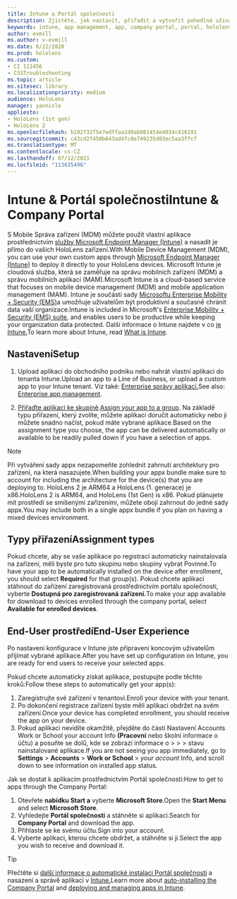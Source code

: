 ```yaml
---
title: Intune a Portál společnosti
description: Zjistěte, jak nastavit, přiřadit a vytvořit pohodlné uživatelské prostředí pro Intune, správu mobilních zařízení a portál společnosti.
keywords: intune, app management, app, company portal, portal, hololens
author: evmill
ms.author: v-evmill
ms.date: 6/22/2020
ms.prod: hololens
ms.custom:
- CI 111456
- CSSTroubleshooting
ms.topic: article
ms.sitesec: library
ms.localizationpriority: medium
audience: HoloLens
manager: yannisle
appliesto:
- HoloLens (1st gen)
- HoloLens 2
ms.openlocfilehash: b192732f5e7edffaa1d0ab081454e4034c416191
ms.sourcegitcommit: c43cd2f450b643ad4fc8e749235d03ec5aa3ffcf
ms.translationtype: MT
ms.contentlocale: cs-CZ
ms.lasthandoff: 07/12/2021
ms.locfileid: "113635496"
---
```

# <a name="intune--company-portal"></a><span data-ttu-id="5cd29-104">Intune & Portál společnosti</span><span class="sxs-lookup"><span data-stu-id="5cd29-104">Intune & Company Portal</span></span>

<span data-ttu-id="5cd29-105">S Mobile Správa zařízení (MDM) můžete použít vlastní aplikace prostřednictvím [služby Microsoft Endpoint Manager (Intune)](/intune/windows-holographic-for-business) a nasadit je přímo do vašich HoloLens zařízení.</span><span class="sxs-lookup"><span data-stu-id="5cd29-105">With Mobile Device Management (MDM), you can use your own custom apps through [Microsoft Endpoint Manager (Intune)](/intune/windows-holographic-for-business) to deploy it directly to your HoloLens devices.</span></span> <span data-ttu-id="5cd29-106">Microsoft Intune je cloudová služba, která se zaměřuje na správu mobilních zařízení (MDM) a správu mobilních aplikací (MAM).</span><span class="sxs-lookup"><span data-stu-id="5cd29-106">Microsoft Intune is a cloud-based service that focuses on mobile device management (MDM) and mobile application management (MAM).</span></span> <span data-ttu-id="5cd29-107">Intune je součástí sady [Microsoftu Enterprise Mobility + Security (EMS)](https://www.microsoft.com/microsoft-365/enterprise-mobility-security)a umožňuje uživatelům být produktivní a současně chránit data vaší organizace.</span><span class="sxs-lookup"><span data-stu-id="5cd29-107">Intune is included in Microsoft's [Enterprise Mobility + Security (EMS) suite](https://www.microsoft.com/microsoft-365/enterprise-mobility-security), and enables users to be productive while keeping your organization data protected.</span></span> <span data-ttu-id="5cd29-108">Další informace o Intune najdete v co [je Intune.](/mem/intune/fundamentals/what-is-intune)</span><span class="sxs-lookup"><span data-stu-id="5cd29-108">To learn more about Intune, read [What is Intune](/mem/intune/fundamentals/what-is-intune).</span></span>

## <a name="setup"></a><span data-ttu-id="5cd29-109">Nastavení</span><span class="sxs-lookup"><span data-stu-id="5cd29-109">Setup</span></span>

1. <span data-ttu-id="5cd29-110">Upload aplikaci do obchodního podniku nebo nahrát vlastní aplikaci do tenanta Intune.</span><span class="sxs-lookup"><span data-stu-id="5cd29-110">Upload an app to a Line of Business, or upload a custom app to your Intune tenant.</span></span> <span data-ttu-id="5cd29-111">Viz také: [Enterprise správy aplikací.](/windows/client-management/mdm/enterprise-app-management)</span><span class="sxs-lookup"><span data-stu-id="5cd29-111">See also: [Enterprise app management](/windows/client-management/mdm/enterprise-app-management).</span></span>

2. <span data-ttu-id="5cd29-112">[Přiřaďte aplikaci ke skupině](/mem/intune/apps/apps-deploy).</span><span class="sxs-lookup"><span data-stu-id="5cd29-112">[Assign your app to a group](/mem/intune/apps/apps-deploy).</span></span> <span data-ttu-id="5cd29-113">Na základě typu přiřazení, který zvolíte, můžete aplikaci doručit automaticky nebo ji můžete snadno načíst, pokud máte vybrané aplikace.</span><span class="sxs-lookup"><span data-stu-id="5cd29-113">Based on the assignment type you choose, the app can be delivered automatically or available to be readily pulled down if you have a selection of apps.</span></span>

> [!NOTE]
> <span data-ttu-id="5cd29-114">Při vytváření sady appx nezapomeňte zohlednit zahrnutí architektury pro zařízení, na která nasazujete.</span><span class="sxs-lookup"><span data-stu-id="5cd29-114">When building your appx bundle make sure to account for including the architecture for the device(s) that you are deploying to.</span></span> <span data-ttu-id="5cd29-115">HoloLens 2 je ARM64 a HoloLens (1. generace) je x86.</span><span class="sxs-lookup"><span data-stu-id="5cd29-115">HoloLens 2 is ARM64, and HoloLens (1st Gen) is x86.</span></span> <span data-ttu-id="5cd29-116">Pokud plánujete mít prostředí se smíšenými zařízeními, můžete obojí zahrnout do jedné sady appx.</span><span class="sxs-lookup"><span data-stu-id="5cd29-116">You may include both in a single appx bundle if you plan on having a mixed devices environment.</span></span>

## <a name="assignment-types"></a><span data-ttu-id="5cd29-117">Typy přiřazení</span><span class="sxs-lookup"><span data-stu-id="5cd29-117">Assignment types</span></span>

<span data-ttu-id="5cd29-118">Pokud chcete, aby se vaše aplikace po registraci  automaticky nainstalovala na zařízení, měli byste pro tuto skupinu nebo skupiny vybrat Povinné.</span><span class="sxs-lookup"><span data-stu-id="5cd29-118">To have your app to be automatically installed on the device after enrollment, you should select **Required** for that group(s).</span></span>
<span data-ttu-id="5cd29-119">Pokud chcete aplikaci stáhnout do zařízení zaregistrovaná prostřednictvím portálu společnosti, vyberte **Dostupná pro zaregistrovaná zařízení.**</span><span class="sxs-lookup"><span data-stu-id="5cd29-119">To make your app available for download to devices enrolled through the company portal, select **Available for enrolled devices**.</span></span>

## <a name="end-user-experience"></a><span data-ttu-id="5cd29-120">End-User prostředí</span><span class="sxs-lookup"><span data-stu-id="5cd29-120">End-User Experience</span></span>

<span data-ttu-id="5cd29-121">Po nastavení konfigurace v Intune jste připraveni koncovým uživatelům přijímat vybrané aplikace.</span><span class="sxs-lookup"><span data-stu-id="5cd29-121">After you have set up configuration on Intune, you are ready for end users to receive your selected apps.</span></span>

<span data-ttu-id="5cd29-122">Pokud chcete automaticky získat aplikace, postupujte podle těchto kroků:</span><span class="sxs-lookup"><span data-stu-id="5cd29-122">Follow these steps to automatically get your app(s):</span></span>

1. <span data-ttu-id="5cd29-123">Zaregistrujte své zařízení v tenantovi.</span><span class="sxs-lookup"><span data-stu-id="5cd29-123">Enroll your device with your tenant.</span></span>
2. <span data-ttu-id="5cd29-124">Po dokončení registrace zařízení byste měli aplikaci obdržet na svém zařízení.</span><span class="sxs-lookup"><span data-stu-id="5cd29-124">Once your device has completed enrollment, you should receive the app on your device.</span></span>
3. <span data-ttu-id="5cd29-125">Pokud aplikaci nevidíte okamžitě, přejděte do části Nastavení Accounts Work or School your account Info **(Pracovní** nebo školní informace o účtu) a posuňte se dolů, kde se zobrazí informace o  >    >    >   stavu nainstalované aplikace.</span><span class="sxs-lookup"><span data-stu-id="5cd29-125">If you are not seeing you app immediately, go to **Settings** > **Accounts** > **Work or School** > *your account* Info, and scroll down to see information on installed app status.</span></span>

<span data-ttu-id="5cd29-126">Jak se dostat k aplikacím prostřednictvím Portál společnosti:</span><span class="sxs-lookup"><span data-stu-id="5cd29-126">How to get to apps through the Company Portal:</span></span>

1. <span data-ttu-id="5cd29-127">Otevřete **nabídku Start a** vyberte **Microsoft Store**.</span><span class="sxs-lookup"><span data-stu-id="5cd29-127">Open the **Start Menu** and select **Microsoft Store**.</span></span>
2. <span data-ttu-id="5cd29-128">Vyhledejte **Portál společnosti** a stáhněte si aplikaci.</span><span class="sxs-lookup"><span data-stu-id="5cd29-128">Search for **Company Portal** and download the app.</span></span>
3. <span data-ttu-id="5cd29-129">Přihlaste se ke svému účtu.</span><span class="sxs-lookup"><span data-stu-id="5cd29-129">Sign into your account.</span></span>
4. <span data-ttu-id="5cd29-130">Vyberte aplikaci, kterou chcete obdržet, a stáhněte si ji.</span><span class="sxs-lookup"><span data-stu-id="5cd29-130">Select the app you wish to receive and download it.</span></span>

> [!Tip]
> <span data-ttu-id="5cd29-131">Přečtěte si [další informace o automatické instalaci Portál společnosti](/mem/intune/apps/company-portal-app) a nasazení a správě aplikací v [Intune.](/mem/intune/fundamentals/windows-holographic-for-business#deploy-and-manage-apps)</span><span class="sxs-lookup"><span data-stu-id="5cd29-131">Learn more about [auto-installing the Company Portal](/mem/intune/apps/company-portal-app) and [deploying and managing apps in Intune](/mem/intune/fundamentals/windows-holographic-for-business#deploy-and-manage-apps).</span></span>
